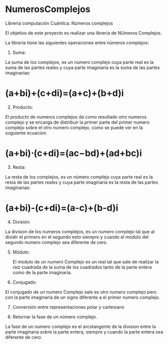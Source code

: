 # NumerosComplejos

Librería computación Cuántica: Números complejos

El objetivo de este proyecto es realizar una libreria de NUmeros Complejos.

La librería tiene las siguientes operaciones entre números complejos:

1. Suma:

  La suma de los complejos, es un número complejo cuya parte real es la suma de las partes reales y cuya parte imaginaria es la suma   de   las partes imaginarias:
  
   # (a+bi)+(c+di)=(a+c)+(b+d)i

2. Producto:
  
  El producto de numeros complejos da como resultado otro numeros complejo y se encarga de distribuir la primer parte del primer numero     complejo sobre el otro numero complejo, como se puede ver en la suguiente ecuacion.
                                          
   # (a+bi)⋅(c+di)=(ac−bd)+(ad+bc)i
  
3. Resta:

  La resta de los complejos, es un número complejo cuya parte real es la resta de las partes reales y cuya parte imaginaria es la resta     de las partes imaginarias:
  
   # (a+bi)-(c+di)=(a-c)+(b-d)i

4. División:

  La division de los numeros complejos, es un numero complejo tal que al dividir el primero en el segundo esto siempre y cuando el         modulo del segundo numero complejo sea diferente de cero.

  
5. Módulo:

   El modulo de un numero Complejo es un real tal que sale de realizar la raiz cuadrada de la suma de los cuadrados tanto de la parte      entera como de la parte imaginaria.
    
6. Conjugado:

  El conjugado de un numero Complejo sale es otro numero complejo pero con la parte imaginaria de un signo diferente a el primer numero   complejo.
  
7. Conversión entre representaciones polar y cartesiano


8. Retornar la fase de un número complejo.

  La fase de un numero complejo es el arcotangente de la division entre la parte imaginaria sobre la parte entera, siempre y cuando la     parte entera sea diferente de cero.
